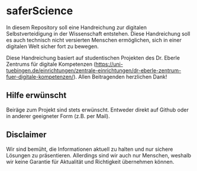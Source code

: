 # saferScience
In diesem Repository soll eine Handreichung zur digitalen Selbstverteidigung in der Wissenschaft entstehen. Diese Handreichung soll es auch technisch nicht versierten Menschen ermöglichen, sich in einer digitalen Welt sicher fort zu bewegen.

Diese Handreichung basiert auf studentischen Projekten des Dr. Eberle Zentrums für digitale Kompetenzen (https://uni-tuebingen.de/einrichtungen/zentrale-einrichtungen/dr-eberle-zentrum-fuer-digitale-kompetenzen/). Allen Beitragenden herzlichen Dank!

## Hilfe erwünscht
Beiräge zum Projekt sind stets erwünscht. Entweder direkt auf Github oder in anderer geeigneter Form (z.B. per Mail).

## Disclaimer
Wir sind bemüht, die Informationen aktuell zu halten und nur sichere Lösungen zu präsentieren. Allerdings sind wir auch nur Menschen, weshalb wir keine Garantie für Aktualität und Richtigkeit übernehmen können.
